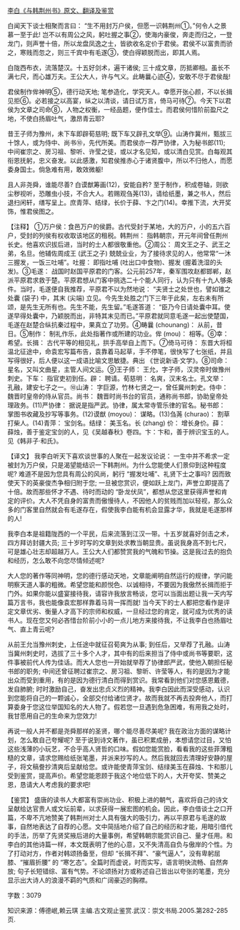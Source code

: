 [李白《与韩荆州书》原文、翻译及鉴赏](https://www.vrrw.net/wx/14089.html)

白闻天下谈士相聚而言曰： “生不用封万户侯，但愿一识韩荆州①。”何令人之景慕一至于此! 岂不以有周公之风，躬吐握之事②，使海内豪俊，奔走而归之，一登龙门，则声誉十倍，所以龙盘凤逸之士，皆欲收名定价于君侯。君侯不以富贵而骄之，寒贱而忽之，则三千宾中有毛遂③，使白得颖脱而出，即其人焉。

白陇西布衣，流落楚汉。十五好剑术，遍干诸侯; 三十成文章，历抵卿相。虽长不满七尺，而心雄万夫。王公大人，许与气义。此畴曩心迹④，安敢不尽于君侯哉!

君侯制作侔神明⑤，德行动天地; 笔参造化，学究天人。幸愿开张心颜，不以长揖见拒⑥。必若接之以高宴，纵之以清谈，请日试万言，倚马可待⑦。今天下以君侯为文章之司命⑧，人物之权衡，一经品题，便作佳士。而君侯何惜阶前盈尺之地，不使白扬眉吐气，激昂青云耶?

昔王子师为豫州，未下车即辟荀慈明; 既下车又辟孔文举⑨。山涛作冀州，甄拔三十馀人，或为侍中、尚书⑩，先代所美。而君侯亦一荐严协律，入为秘书郎(11); 中间崔宗之、房习祖、黎听、许莹之徒，或以才名见知，或以清白见赏。白每观其衔恩抚躬，忠义奋发。以此感激，知君侯推赤心于诸贤腹中，所以不归他人，而愿委身国士。倘急难有用，敢效微躯!

且人非尧舜，谁能尽善? 白谟猷筹画(12)，安能自矜? 至于制作，积成卷轴，则欲尘秽视听，恐雕虫小技，不合大人。若赐观刍荛(13)，请给纸墨，兼之书人，然后退扫闲轩，缮写呈上。庶青萍、结绿，长价于薛、卞之门(14)。幸推下流，大开奖饰，惟君侯图之。



【注释】 ①万户侯：食邑万户的侯爵。古代受封于某地，大的万户，小的五六百户，受封的列侯有权收取该地区的租税。韩荆州： 指韩朝宗，开元年间曾任荆州长史。他喜欢识拔后进，当时的士人都很敬重他。②周公： 周文王之子、武王之弟，名旦。他辅佐周成王 (武王之子) 兢兢业业，为了接待求见的人，他常常“一沐三握发，一饭三吐哺”。吐握： 即指吐哺 (吐出口中食物)、握发 (握着洗湿的头发)。③毛遂： 战国时赵国平原君的门客。公元前257年，秦军围攻赵都邯郸，赵派平原君求救于楚。平原君想从门客中挑选二十个能人同行，认为只有十九人够条件。当时，毛遂便自我推荐，平原君不以为然地说： “夫贤士之处世也，譬如锥之处囊 (袋子) 中，其末 (尖端) 立见。今先生处胜之门下三年于此矣，左右未有所颂，是先生无所有也。先生不能，先生留。”毛遂答道： “臣乃今日请处囊中耳。使遂早得处囊中，乃颖脱而出，非特其末见而已。”平原君就同意毛遂一起出使楚国，毛遂在赵楚合纵抗秦过程中，果真立了功劳。④畴曩 (chounang)： 从前，昔日。⑤制作： 制礼作乐，此处指著作或所建的功业。侔 (mou)： 相等。⑥幸： 希望。长揖： 古代平等的相见礼，拱手高举自上而下。⑦倚马可待： 东晋大将桓温北征途中，命袁宏写篇布告，袁靠着马起草，手不停笔，很快写了七张纸，并且写得很好，后人便以这一成语比喻文思敏捷。典出 《世说新语·文学》。⑧司命： 星名，又叫文曲星，主管人间文运。⑨王子师： 王允，字子师，汉灵帝时做豫州刺史。下车： 指官吏初到任。辟： 聘请。荀慈明： 名爽，汉末名士。孔文举： 孔融，建安七子之一。⑩山涛： 字巨源，竹林七贤之一，曾任冀州刺史。侍中： 魏晋时皇帝的侍从官员。尚书： 魏晋时尚书台的官员，通称尚书郎，协助皇帝处理政务。(11)严协律： 据说是指严武。协律，属太常寺管乐律的官名。秘书郎： 掌图书收藏及抄写等事务。(12)谟猷 (moyou)： 谋略。(13)刍荛 (churao)： 割草打柴人。(14)青萍： 宝剑名。结绿： 美玉名。长 (zhang) 价： 增长身价。薛： 薛烛，善于鉴定宝剑的人，见《吴越春秋》卷四。卞：卞和，善于辨识宝玉的人。见《韩非子·和氏》。

【译文】 我李白听天下喜欢谈世事的人聚在一起发议论说： 一生中并不希求一定被封为万户侯，只是渴望能结识一下韩荆州。为什么您能使人们景仰到这种程度呢? 难道不是因为您具有周公的风尚，躬行 “握发吐哺”、礼贤下士之事吗? 因而致使天下的英豪俊杰争相归附于您; 一旦被您赏识，便如跃上龙门，声誉立即提高了十倍。故而那些怀才不遇、待时而动的 “卧龙伏凤”，都想从您这里获得声誉和肯定的评价。大人不凭自身的富贵而傲慢待人，不因他人的贫贱而加以轻视，那么众多的门客里自然就会有毛遂存在，假使我李白能有机会显露才华，我就是毛遂那样的人!

我李白本是祖籍陇西的一个平民，后来流落到江汉一带。十五岁就喜好剑击之术，四方拜访封疆大员; 三十岁时写的文章到处求教当朝显贵。虽说我身高不到七尺，可是雄心壮志却超越万人。王公大人们都赞赏我的气魄和节操。这是我过去的抱负和经历，怎么敢不向您尽情倾述呢?

大人您的著作等同神明，您的德行感动天地，文章能阐明自然运行的规律，学问能明察天道人事的粗微。希望您能和颜悦色、以诚相待，不要因为我傲然长揖而拒于门外。如果你能以盛宴接待我，请容许我放言畅谈，您可以当面出题让我一天内写篇万言书，我也能像袁宏那样靠着马背一挥而就! 当今天下的士人都把您看作是评定文章优劣、衡量人才高下的宗师和权威，一旦经过您的肯定，就可成为优秀的读书人。现在您又何必吝惜台阶前小小的一点儿地方来接待我，不让我李白也扬眉吐气、直上青云呢?

从前王允当豫州刺史，上任途中就征召荀爽为从事; 到任后，又举荐了孔融。山涛当冀州刺史时，选拔了三十多个人才，其中有的后来担当了侍中或尚书等要职，这件事被前代人传为佳话。而大人您也一开始就举荐了协律郎严武，使他入朝担任秘书郎的职务; 中间还曾征聘过崔宗之、房习祖、黎昕、许莹等人，有的是因为才能出众而受到重用，有的是因为德行清白而得到赏识。我常看到他们对您感恩戴德，发自肺腑; 时时激励自己，奋发出忠贞义烈的精神。我李白因此而深受感动，认识到您能将自己的一颗诚心，全部交付给诸位贤才。故而我就不再去投奔他人，而打算委身于您这位举国知名的大人物了。假若您一旦遇到危急困难，有用我之处时，我甘愿用自己的生命来为您效力!

再说一般人并不都是尧舜那样的圣贤，哪个能尽善尽美呢? 我在政治方面的谋略计划，怎么敢自己夸耀呢? 至于说到诗文著作，虽已积累成册，本想请您过目，又怕这些浅薄的小玩艺，不合乎高人贤哲的口味。假如您能赏脸，看看我的这些菲薄粗糙的文章，请求您赐给纸张笔墨，并派来抄写的人。然后我就回去清理好安静的屋子，将文稿誊抄清爽后呈献给您。或许能使青萍宝剑、结绿美玉在薛烛、卞和那儿受到鉴赏，提高声价。希望您能恩顾于我这个地位低下的人，大开夸奖、赞美之恩，恳请大人考虑我的要求吧!

【鉴赏】 盛唐的读书人大都富有崇尚功业、积极上进的朝气，喜欢将自己的诗文呈献给达官贵人或文坛前辈，以求获得一展宏图的机会。因此，李白借谈士之口开篇，不卑不亢地赞美了韩荆州对士人具有强大的吸引力，再以平原君与毛遂的故事，自然地表达了自荐的心愿。文中简括地介绍了自己的经历和才能，用暗引借代的手法，历举了先贤奖掖后进的大量事例，希望韩朝宗能赏识自己、量才任用。和李白的其他诗篇一样，本文既表明了他的心意，又不失清高自负与傲岸的个性。为了打动对方，作者对韩颂扬备至，但却 “长揖不拜”、“豪气逼人”，没有卑躬屈膝、“摧眉折腰” 的 “寒乞态”。全篇时而虚说，时而实写，语言明快流畅、自然奔放; 句子长短错综、富有气势。不论颂扬对方或称述自己皆出以夸张的笔墨，充分显示出大诗人的浪漫不羁的气质和广阔豪迈的胸襟。

字数：3079

知识来源：傅德岷,赖云琪 主编.古文观止鉴赏.武汉：崇文书局.2005.第282-285页.

